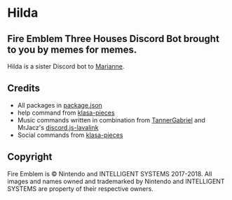 # Hilda
 
## Fire Emblem Three Houses Discord Bot brought to you by memes for memes.
Hilda is a sister Discord bot to [Marianne](https://github.com/KunoichiZ/Marianne).

## Credits
* All packages in [package.json](./package.json)
* help command from [klasa-pieces](https://github.com/dirigeants/klasa-pieces)
* Music commands written in combination from [TannerGabriel](https://gist.githubusercontent.com/TannerGabriel/c42a4ecb49640a0b1cad8a602d2d69db/raw/f3c4e72e6ea8d323b38b506ba68604f739ba5ef4/index.js) and MrJacz's [discord.js-lavalink](https://github.com/MrJacz/discord.js-lavalink/blob/master/example/app.js)
* Social commands from [klasa-pieces](https://github.com/dirigeants/klasa-pieces)

## Copyright
Fire Emblem is &copy; Nintendo and INTELLIGENT SYSTEMS 2017-2018. All images and names owned and trademarked by Nintendo and INTELLIGENT SYSTEMS are property of their respective owners.